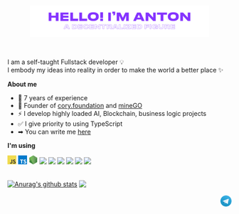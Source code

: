 <p align="center"><a href="https://github.com/1devout0"><img width="80%" src="./header.png" /></a></p>

<br/>

I am a self-taught Fullstack developer 💡 <br/>
I embody my ideas into reality in order to make the world a better place ✨

**About me**
- 🔧 7 years of experience
- 💼 Founder of [cory.foundation](https://cory.foundation) and [mineGO](https://github.com/minego-me)
- ⚡ I develop highly loaded AI, Blockchain, business logic projects
- ✅ I give priority to using TypeScript
- ➡ You can write me [here](https://github.com/1devout0/1devout0/issues)

**I'm using**  

<code><img height="20" src="https://raw.githubusercontent.com/github/explore/80688e429a7d4ef2fca1e82350fe8e3517d3494d/topics/javascript/javascript.png"></code>
<code><img height="20" src="https://raw.githubusercontent.com/github/explore/80688e429a7d4ef2fca1e82350fe8e3517d3494d/topics/typescript/typescript.png"></code>
<code><img height="20" src="https://raw.githubusercontent.com/github/explore/80688e429a7d4ef2fca1e82350fe8e3517d3494d/topics/nodejs/nodejs.png"></code>
<code><img height="20" src="https://raw.githubusercontent.com/mariabarkouzou/Create-An-Awesome-README.md-File/main/SVG%20Icons/JavaScript%20Frameworks%20SVG%20Icons/vue-js.svg"></code>
<code><img height="20" src="https://raw.githubusercontent.com/mariabarkouzou/Create-An-Awesome-README.md-File/main/SVG%20Icons/Machine%20Learning%20SVG%20Icons/tensorflow.svg"></code>
<code><img height="20" src="https://raw.githubusercontent.com/mariabarkouzou/Create-An-Awesome-README.md-File/main/SVG%20Icons/Programmin%20Tools%20SVG%20Icons/firebase.svg"></code>
<code><img height="20" src="https://raw.githubusercontent.com/nuxt/nuxtjs.org/main/static/icon.png"></code>
<code><img height="20" src="https://github.githubassets.com/images/icons/emoji/electron.png"></code>
<code><img height="20" src="https://raw.githubusercontent.com/spothq/cryptocurrency-icons/master/svg/color/generic.svg"></code>

<br/>
<a href="#"><img align="center" src="https://github-readme-stats.vercel.app/api?username=1devout0&show_icons=true&include_all_commits=true&theme=buefy&hide_border=true&line_height=20" alt="Anurag's github stats" /></a> <a href="https://github.com/anuraghazra/github-readme-stats"><img align="center" src="https://github-readme-stats.vercel.app/api/top-langs/?username=1devout0&layout=compact&theme=buefy&hide_border=true" /></a>

<br/>
<br/>

<a href="https://t.me/undefinedperson0">
  <img align="right" alt="Telegram" width="25px" src="https://raw.githubusercontent.com/github/explore/80688e429a7d4ef2fca1e82350fe8e3517d3494d/topics/telegram/telegram.png" />
</a>
